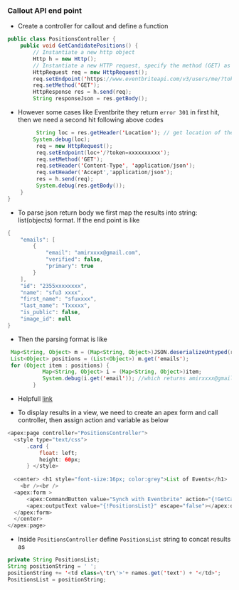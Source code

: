 ### Callout API end point 
* Create a controller for callout and define a function 
```java
public class PositionsController {
    public void GetCandidatePositions() {
        // Instantiate a new http object
        Http h = new Http();
        // Instantiate a new HTTP request, specify the method (GET) as well as the endpoint
        HttpRequest req = new HttpRequest();
        req.setEndpoint('https://www.eventbriteapi.com/v3/users/me/?token=XXXXXXXXXXXXXX');
        req.setMethod('GET');
        HttpResponse res = h.send(req);
        String responseJson = res.getBody();
```
* However some cases like Eventbrite they return `error 301` in first hit, then we need a second hit following above codes
```java
         String loc = res.getHeader('Location'); // get location of the redirect
        System.debug(loc); 
         req = new HttpRequest(); 
         req.setEndpoint(loc+'/?token=xxxxxxxxxx');
         req.setMethod('GET');
         req.setHeader('Content-Type', 'application/json');
         req.setHeader('Accept','application/json');
         res = h.send(req);
         System.debug(res.getBody());
    }
}
```
* To parse json return body we first map the results into string: list(objects) format. If the end point is like 
```java
{
    "emails": [
        {
            "email": "amirxxxx@gmail.com", 
            "verified": false, 
            "primary": true
        }
    ], 
    "id": "2355xxxxxxxx", 
    "name": "sfu3 xxxx", 
    "first_name": "sfuxxxx", 
    "last_name": "Txxxxx", 
    "is_public": false, 
    "image_id": null
}
```
* Then the parsing format is like 
```java
 Map<String, Object> m = (Map<String, Object>)JSON.deserializeUntyped(res.getBody()); 
 List<Object> positions = (List<Object>) m.get('emails');
 for (Object item : positions) {
           Map<String, Object> i = (Map<String, Object>)item;
           System.debug(i.get('email')); //which returns amirxxxx@gmail.com
        }
```
* Helpfull [link](https://stackoverflow.com/questions/14912599/parsing-json-object-in-salesforce-apex)

* To display results in a view, we need to create an apex form and call controller, then assign action and variable as below
```java
<apex:page controller="PositionsController">
  <style type="text/css">
      .card {
          float: left;
          height: 60px;
      } </style>
  
  <center> <h1 style="font-size:16px; color:grey">List of Events</h1> 
    <br /><br />
  <apex:form > 
      <apex:CommandButton value="Synch with Eventbrite" action="{!GetCandidatePositions}"/><br /><br />
      <apex:outputText value="{!PositionsList}" escape="false"></apex:outputText>
  </apex:form>
  </center>
</apex:page>
```
* Inside `PositionsController` define `PositionsList` string to concat results as 
```java
private String PositionsList;
String positionString = ' ';
positionString += '<td class=\'tr\'>'+ names.get('text') + '</td>';
PositionsList = positionString;
```


